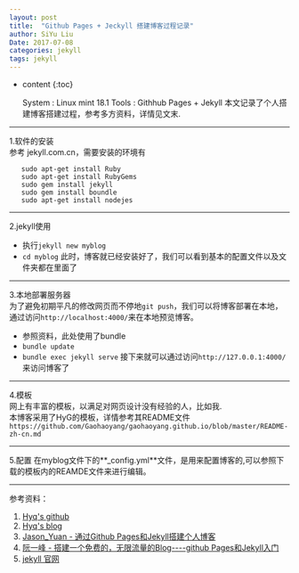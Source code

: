 ```yaml
---
layout: post
title:  "Github Pages + Jeckyll 搭建博客过程记录"
author: SiYu Liu
Date: 2017-07-08
categories: jekyll
tags: jekyll
---
```

* content
{:toc}

    System : Linux mint 18.1
	Tools : Githhub Pages + Jekyll
本文记录了个人搭建博客搭建过程，参考多方资料，详情见文末.

---
1.软件的安装  
参考 jekyll.com.cn，需要安装的环境有
```
   sudo apt-get install Ruby 
   sudo apt-get install RubyGems
   sudo gem install jekyll
   sudo gem install boundle
   sudo apt-get install nodejes
```





---
2.jekyll使用  
  * 执行`jekyll new myblog`
  * `cd myblog`
  此时，博客就已经安装好了，我们可以看到基本的配置文件以及文件夹都在里面了

----
3.本地部署服务器  
  为了避免初期平凡的修改网页而不停地`git push`，我们可以将博客部署在本地，通过访问`http://localhost:4000/`来在本地预览博客。
  * 参照资料，此处使用了bundle
  * `bundle update`
  * `bundle exec jekyll serve`
  接下来就可以通过访问`http://127.0.0.1:4000/`来访问博客了

---
4.模板  
网上有丰富的模板，以满足对网页设计没有经验的人，比如我.  
本博客采用了HyG的模板，详情参考其README文件
`https://github.com/Gaohaoyang/gaohaoyang.github.io/blob/master/README-zh-cn.md`


---
5.配置
在myblog文件下的**_config.yml**文件，是用来配置博客的,可以参照下载的模板内的REAMDE文件来进行编辑。

---
参考资料：  
1. [Hyq's github](https://github.com/Gaohaoyang/gaohaoyang.github.io/blob/master/README-zh-cn.md)  
2. [Hyq's blog](https://gaohaoyang.github.io/)  
3. [Jason_Yuan - 通过Github Pages和Jekyll搭建个人博客](http://www.jianshu.com/p/3f355c7872d5)   
4. [阮一峰 - 搭建一个免费的，无限流量的Blog----github Pages和Jekyll入门](http://www.ruanyifeng.com/blog/2012/08/blogging_with_jekyll.html)  
5. [jekyll 官网](http://jekyll.com.cn/)

